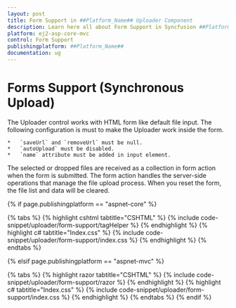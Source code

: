 ```yaml
---
layout: post
title: Form Support in ##Platform_Name## Uploader Component
description: Learn here all about Form Support in Syncfusion ##Platform_Name## Uploader component of Syncfusion Essential JS 2 and more.
platform: ej2-asp-core-mvc
control: Form Support
publishingplatform: ##Platform_Name##
documentation: ug
---
```



# Forms Support (Synchronous Upload)

The Uploader control works with HTML form like default file input. The following configuration is must to make the Uploader work inside the form.

    *   `saveUrl` and `removeUrl` must be null.
    *   `autoUpload` must be disabled.
    *   `name` attribute must be added in input element.

The selected or dropped files are received as a collection in form action when the form is submitted. 
The form action handles the server-side operations that manage the file upload process. 
When you reset the form, the file list and data will be cleared.

{% if page.publishingplatform == "aspnet-core" %}

{% tabs %}
{% highlight cshtml tabtitle="CSHTML" %}
{% include code-snippet/uploader/form-support/tagHelper %}
{% endhighlight %}
{% highlight c# tabtitle="Index.css" %}
{% include code-snippet/uploader/form-support/index.css %}
{% endhighlight %}
{% endtabs %}

{% elsif page.publishingplatform == "aspnet-mvc" %}

{% tabs %}
{% highlight razor tabtitle="CSHTML" %}
{% include code-snippet/uploader/form-support/razor %}
{% endhighlight %}
{% highlight c# tabtitle="Index.css" %}
{% include code-snippet/uploader/form-support/index.css %}
{% endhighlight %}
{% endtabs %}
{% endif %}


